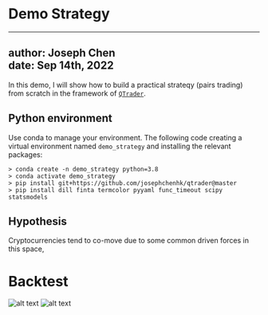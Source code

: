 # Demo Strategy

---
author: Joseph Chen\
date: Sep 14th, 2022
---

In this demo, I will show how to build a practical strateqy 
(pairs trading) from scratch in the framework of 
[`QTrader`](https://github.com/josephchenhk/qtrader).

## Python environment

Use conda to manage your environment. The following code
creating a virtual environment named `demo_strategy` and
installing the relevant packages:

```shell
> conda create -n demo_strategy python=3.8
> conda activate demo_strategy
> pip install git+https://github.com/josephchenhk/qtrader@master
> pip install dill finta termcolor pyyaml func_timeout scipy statsmodels
```

## Hypothesis 

Cryptocurrencies tend to co-move due to some common driven forces
in this space,

# Backtest

![alt text](https://raw.githubusercontent.com/josephchenhk/demo_stratetgy/master/contents/pnl_01.jpeg "pnl_01")
![alt text](https://raw.githubusercontent.com/josephchenhk/demo_stratetgy/master/contents/closes_Sep11_Sep14.jpeg "closes_sep")